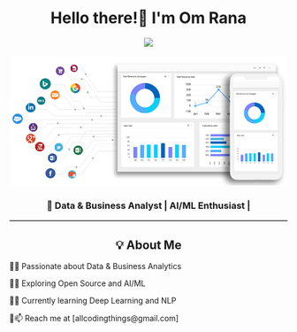 <h1 align="center"> Hello there!👋 I'm Om Rana </h1>
<p align="center">
  <img src="https://readme-typing-svg.herokuapp.com?font=Fira+Code&pause=1000&color=F70000&width=435&lines=Welcome+to+my+GitHub+Profile!">
</p>
<p align="center">
  <img src= File.gif alt="Banner Image">
</p>
<h3 align="center">🚀 Data & Business Analyst | AI/ML Enthusiast | </h3>
</p>
<hr style="border: 1px solid #ccc;">

<h2 align="center">💡 About Me</h2>
<p align="center">
<p>🔹🚀 Passionate about Data & Business Analytics</p> 
  
<p>🔹💡 Exploring Open Source and AI/ML </p>  

<p>🔹🎯 Currently learning Deep Learning and NLP</p>    

<p>🔹📫 Reach me at [allcodingthings@gmail.com]</p>  
</p>
